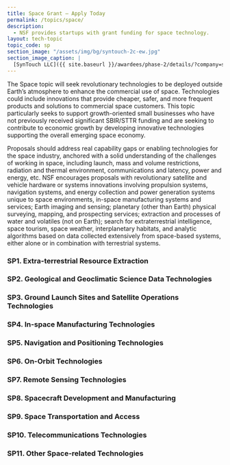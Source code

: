 ```yaml
---
title: Space Grant – Apply Today
permalink: /topics/space/
description: 
  - NSF provides startups with grant funding for space technology. 
layout: tech-topic
topic_code: sp
section_image: "/assets/img/bg/syntouch-2c-ew.jpg"
section_image_caption: |
  [SynTouch LLC]({{ site.baseurl }}/awardees/phase-2/details/?company=syntouch-llc#syntouch-llc) BioTac Toccare provides tactile evaluations that are consistent, quantifiable, and reflective of human perceptions.
---
```


The Space topic will seek revolutionary technologies to be deployed outside Earth’s atmosphere to enhance the commercial use of space. Technologies could include innovations that provide cheaper, safer, and more frequent products and solutions to commercial space customers. This topic particularly seeks to support growth-oriented small businesses who have not previously received significant SBIR/STTR funding and are seeking to contribute to economic growth by developing innovative technologies supporting the overall emerging space economy.  

Proposals should address real capability gaps or enabling technologies for the space industry, anchored with a solid understanding of the challenges of working in space, including launch, mass and volume restrictions, radiation and thermal environment, communications and latency, power and energy, etc. NSF encourages proposals with revolutionary satellite and vehicle hardware or systems innovations involving propulsion systems, navigation systems, and energy collection and power generation systems unique to space environments, in-space manufacturing systems and services; Earth imaging and sensing; planetary (other than Earth) physical surveying, mapping, and prospecting services; extraction and processes of water and volatiles (not on Earth); search for extraterrestrial intelligence, space tourism, space weather, interplanetary habitats, and analytic algorithms based on data collected extensively from space-based systems, either alone or in combination with terrestrial systems.

### SP1. Extra-terrestrial Resource Extraction

### SP2. Geological and Geoclimatic Science Data Technologies

### SP3. Ground Launch Sites and Satellite Operations Technologies

### SP4. In-space Manufacturing Technologies

### SP5. Navigation and Positioning Technologies

### SP6. On-Orbit Technologies

### SP7. Remote Sensing Technologies

### SP8. Spacecraft Development and Manufacturing 

### SP9. Space Transportation and Access

### SP10. Telecommunications Technologies

### SP11. Other Space-related Technologies
